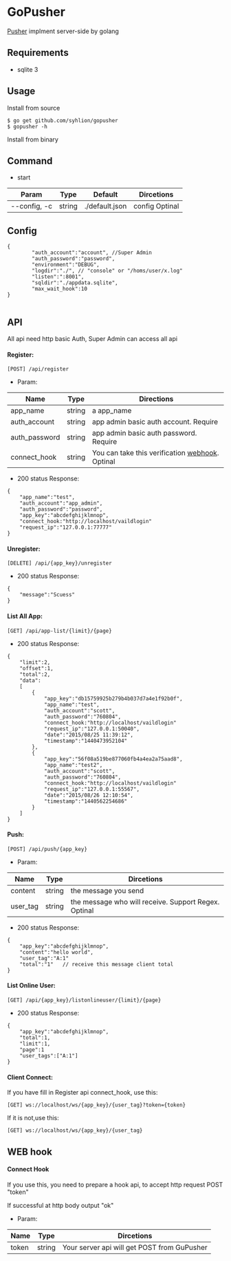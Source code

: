 # GoPusher

[Pusher](https://pusher.com/) implment server-side by golang

## Requirements

* sqlite 3

## Usage

Install from source

```
$ go get github.com/syhlion/gopusher
$ gopusher -h

```

Install from binary

## Command

* start

Param | Type | Default|Dircetions
---|---|---|----
--config, -c | string |./default.json| config Optinal

## Config  

```
{
        "auth_account":"account", //Super Admin 
        "auth_password":"password",
        "environment":"DEBUG",
        "logdir":"./", // "console" or "/homs/user/x.log"
        "listen":":8001",
        "sqldir":"./appdata.sqlite",
        "max_wait_hook":10
}
                        
```


## API

All api need http basic Auth, Super Admin can access all api

#### Register:

`[POST] /api/register`  

* Param:  

Name|Type|Directions
---|---|---
app_name | string | a app_name
auth_account | string | app admin basic auth account. Require
auth_password | string | app admin basic auth password. Require
connect_hook | string | You can take this verification [webhook](https://github.com/syhlion/gopusher/#web-hook). Optinal

* 200 status Response:  

```
{
    "app_name":"test",
    "auth_account":"app_admin",
    "auth_password":"password",
    "app_key":"abcdefghijklmnop",
    "connect_hook:"http://localhost/vaildlogin"
    "request_ip":"127.0.0.1:77777"
}
```

#### Unregister:  

`[DELETE] /api/{app_key}/unregister`  

* 200 status Response:

```
{
    "message":"Scuess"
}
```


#### List All App:  

`[GET] /api/app-list/{limit}/{page}`  

* 200 status Response:

```
{
    "limit":2,
    "offset":1,
    "total":2,
    "data":
    [
        {
            "app_key":"db15759925b279b4b037d7a4e1f92b0f",
            "app_name":"test",
            "auth_account":"scott",
            "auth_password":"760804",
            "connect_hook:"http://localhost/vaildlogin"
            "request_ip":"127.0.0.1:50040",
            "date":"2015/08/25 11:39:12",
            "timestamp":"1440473952104"
        },
        {
            "app_key":"56f08a519be877060fb4a4ea2a75aad8",
            "app_name":"test2",
            "auth_account":"scott",
            "auth_password":"760804",
            "connect_hook:"http://localhost/vaildlogin"
            "request_ip":"127.0.0.1:55567",
            "date":"2015/08/26 12:10:54",
            "timestamp":"1440562254686"
        }
    ]
}

```


#### Push:  

`[POST] /api/push/{app_key}`  

* Param:  

Name|Type|Dircetions
---|---|---
content| string | the message you send
user_tag | string | the message who will receive. Support Regex. Optinal

* 200 status Response:  

```
{
    "app_key":"abcdefghijklmnop",
    "content":"hello world",
    "user_tag":"A:1"
    "total":"1"   // receive this message client total
}
```

#### List Online User:  

`[GET] /api/{app_key}/listonlineuser/{limit}/{page}`  

* 200 status Response:

```
{
    "app_key":"abcdefghijklmnop",
    "total":1,
    "limit":1,
    "page":1
    "user_tags":["A:1"]
}
```

#### Client Connect:  

If you have fill in Register api connect_hook, use this:  

`[GET] ws://localhost/ws/{app_key}/{user_tag}?token={token}`  


If it is not,use this:  

`[GET] ws://localhost/ws/{app_key}/{user_tag}`


## WEB hook

#### Connect Hook

If you use this, you need to prepare a hook api, to accept http request POST "token"  

If successful at http body output "ok"   

* Param:  

Name|Type|Dircetions
---|---|---
token| string | Your server api  will get POST from GuPusher
